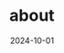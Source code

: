 ---
# Leave the homepage title empty to use the site title
title: "about"
date: 2024-10-01
type: landing

sections:

  - block: about.biography
    id: about
    content:
      title: ''
      username: admin

  - block: markdown
    content:
        title: bio
        text: |- 
          <span class="justified-text">
          Hello, I’m Chaehyeon Kim, a backend developer focused on the essentials. I thrive on continuous learning and exploration, designing robust systems while growing through problem-solving. I embrace new technologies without fear and aim to create valuable solutions by staying true to the core principles of development. Like calm but deep waters, I aspire to be a developer who adds real value with a calm demeanor and deep knowledge and experience.</span>
      
  - block: features
    id: interest
    content:
      title: <span style="font-size:75%">채현's CODING Interests</span>
      text: Let me introduce my field of study and development interests that I am currently working on.<br><br><br><br>
      items:
        - name: |
            Algorithm
          icon: code-branch
          icon_pack: fas
          description: <span style="font-size:90%">As a member of the ALPS algorithm club at the Department of Computer and Artificial Intelligence at Jeonbuk National University, I am learning algorithms through the Baekjoon platform.</span><br><br>
        - name: |
            Spring Framework
          icon: seedling
          icon_pack: fas
          description:  <span style="font-size:90%">I am currently studying the basics of the Spring framework through online courses on Inflearn.</span><br><br>
        - name: |
            Cloud Computing
          icon: calculator
          icon_pack: fas
          description:  <span style="font-size:90%">I am exploring cloud computing, focusing on infrastructure management and service deployment, with the goal of obtaining an AWS-related certification.</span><br><br>
        - name: |
            Data Architecture
          icon: chart-line
          icon_pack: fas
          description:  <span style="font-size:90%">I am also working towards designing the data architecture for the upcoming Jeonbuk University Restaurant Project. As the first step toward achieving this goal, I am studying for the SQLD certification.</span><br><br>
        - name: |
           Development
          icon: laptop
          icon_pack: fas
          description:  <span style="font-size:90%">I am planning a full-stack web application development project, specifically a web app for the best restaurants at Jeonbuk University.</span><br><br>
        - name: |
            Multi-modality
          icon: globe
          icon_pack: fas
          description:  <span style="font-size:90%">To enhance my skills as a developer, I am also studying conversational English to improve fluency.</span><br><br>

    design:
      columns: 1
      
  - block: techstack
    content:
      title: 'Tech Stack'
      items:
        - name: Backend
          items:
            - name: Kotlin
            - name: Java
            - name: Spring Boot
            - name: Spring
            - name: Gradle
        - name: DevOps
          items:
            - name: AWS - EC2
            - name: MySQL
            - name: Markdown
        - name: Frontend
          items:
            - name: HTML
            - name: CSS
            - name: JS
        - name: Tools & Collaboration
          items:
            - name: Git
            - name: Jira
            - name: Slack
            - name: VS Code
            - name: Intellij
            - name: Pycharm
            - name: Eclipse
            - name: Android Studio
    design:
      columns: 1
---